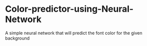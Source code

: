 # Color-predictor-using-Neural-Network
A simple neural network that will predict the font color for the given background
